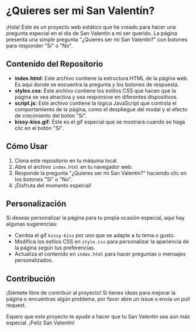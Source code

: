 # ¿Quieres ser mi San Valentín?

¡Hola! Este es un proyecto web estático que he creado para hacer una pregunta especial en el día de San Valentín a mi ser querido. La página presenta una simple pregunta "¿Quieres ser mi San Valentín?" con botones para responder "Sí" o "No".

## Contenido del Repositorio

- **index.html:** Este archivo contiene la estructura HTML de la página web. Es aquí donde se encuentra la pregunta y los botones de respuesta.
- **styles.css:** Este archivo contiene los estilos CSS que hacen que la página se vea atractiva y sea responsive en diferentes dispositivos.
- **script.js:** Este archivo contiene la lógica JavaScript que controla el comportamiento de la página, como el despliegue del modal y el efecto de crecimiento del botón "Sí".
- **kissy-kiss.gif:** Este es el gif especial que se mostrará cuando se haga clic en el botón "Sí".

## Cómo Usar

1. Clona este repositorio en tu máquina local.
2. Abre el archivo `index.html` en tu navegador web.
3. Responde la pregunta "¿Quieres ser mi San Valentín?" haciendo clic en los botones "Sí" o "No".
4. ¡Disfruta del momento especial!

## Personalización

Si deseas personalizar la página para tu propia ocasión especial, aquí hay algunas sugerencias:

- Cambia el gif `kissy-kiss` por uno que se adapte a tu tema o gusto.
- Modifica los estilos CSS en `style.css` para personalizar la apariencia de la página según tus preferencias.
- Actualiza el contenido en `index.html` para hacer preguntas o mensajes personalizados.

## Contribución

¡Siéntete libre de contribuir al proyecto! Si tienes ideas para mejorar la página o encuentras algún problema, por favor abre un issue o envía un pull request.

Espero que este proyecto te ayude a hacer que tu San Valentín sea aún más especial. ¡Feliz San Valentín!

